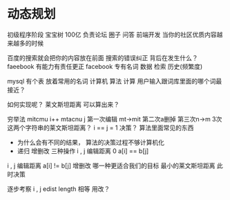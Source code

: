 # 动态规划

初级程序阶段    宝宝树    100亿
负责论坛 圈子 问答  前端开发    当你的社区优质内容越来越多的时候

百度的搜索就会把你的内容放在前面
搜索的错误纠正  背后在发生什么？
faeebook    有能力有责任更正
facebook    专有名词
数据    检索    历史(频繁度)


mysql 有个表  放着常用的名词
计算机  算法  计算  用户输入跟词库里面的哪个词最接近？

如何实现呢？
莱文斯坦距离  可以算出来？

穷举法
mitcmu    i++
mtacnu    j
第一次编辑  mt->mit  第二次a删掉   第三次n->m
3次
这两个字符串的莱文斯坦距离？
i == j = 1 决策？ 算法里面常见的东西

- 为什么会有不同的结果，
  算法的决策过程不够计算机化
- 递归    增删改    三种操作
i , j 编辑距离 0 a[i] == b[j]

i , j 编辑距离   a[i] != b[j]
    增删改  哪一种更适合我们的目标  最小的莱文斯坦距离  此时决策


逐步考察 i , j edist
length 相等 用改？